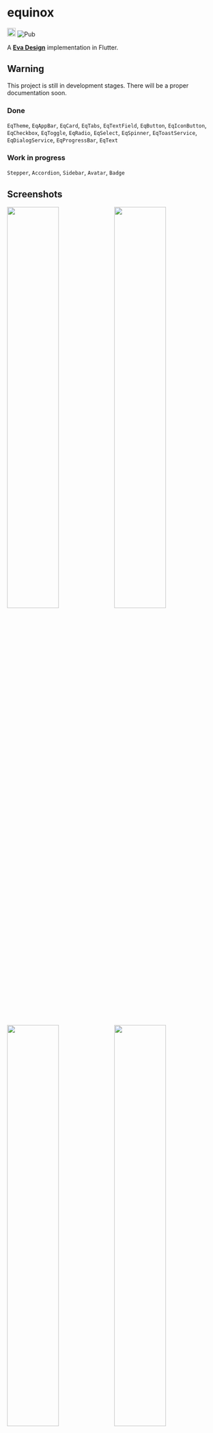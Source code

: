 # equinox 
[<img src="https://i.imgur.com/oMcxwZ0.png" alt="Eva Design System" height="20px" />](https://eva.design)
![Pub](https://img.shields.io/pub/vpre/equinox.svg)


A [**Eva Design**](https://eva.design) implementation in Flutter.

## Warning

This project is still in development stages. There will be a proper documentation soon.

### Done
`EqTheme`, `EqAppBar`, `EqCard`, `EqTabs`, `EqTextField`, `EqButton`, `EqIconButton`, `EqCheckbox`, `EqToggle`, `EqRadio`, `EqSelect`, `EqSpinner`, `EqToastService`, `EqDialogService`, `EqProgressBar`, `EqText`

### Work in progress
`Stepper`, `Accordion`, `Sidebar`, `Avatar`, `Badge`

## Screenshots

<p float="left">
  <img src="https://i.imgur.com/nF02pxn.jpg" width="49%" />
  <img src="https://i.imgur.com/OSEEYIj.jpg" width="49%" />
  <img src="https://i.imgur.com/alMhkL8.jpg" width="49%" />
  <img src="https://i.imgur.com/z7UEPAM.jpg" width="49%" />
  <img src="https://i.imgur.com/DJiMafv.jpg" width="24%" />
  <img src="https://i.imgur.com/U7HY0Z3.jpg" width="24%" />
</p>

## Tutorials and documentation

You can check out the documentation in [**here**](https://github.com/kekland/equinox/wiki).

## Getting started

### Depend on it

Add this to your package's pubspec.yaml file:

```yaml
dependencies:
  equinox: ^0.1.2
```

### Install it

You can install packages from the command line:

```bash
$ flutter pub get
```

### Import it

Now in your Dart code, you can use:

```dart
import 'package:equinox/equinox.dart';
```

### Setup

You have to replace `MaterialApp` or `CupertinoApp` with `EquinoxApp`.

```dart
class MyApp extends StatelessWidget {
  @override
  Widget build(BuildContext context) {
    return EquinoxApp(
      theme: EqThemes.defaultTheme,
      title: 'Flutter Demo',
      home: HomePage(),
    );
  }
}
```

Then, instead of a `Scaffold` you have to use `EqLayout`.

```dart
@override
Widget build(BuildContext context) {
  return EqLayout(
    appBar: EqAppBar(
      centerTitle: true,
      title: 'Auth test',
      subtitle: 'v0.0.3',
    ),
    child: MyBody(),
  );
}
```

### Use it

Every widget in **Equinox** is prefixed with `Eq`. For example, `EqButton`, `EqTabs`, etc.

```dart
EqButton(
  appearance: WidgetAppearance.ghost,
  onTap: () {},
  label: 'Log in',
  size: WidgetSize.large,
  status: WidgetStatus.primary,
),
```

## Other Eva Design implementations

- [**Angular**](https://github.com/akveo/nebular)
- [**React Native**](https://github.com/akveo/react-native-ui-kitten)

## Icons

The [Eva Icons Flutter](https://github.com/piyushmaurya23/eva_icons_flutter) package is already integrated into Equinox, so you can use it right away by using `EvaIcons`.

## Credits

- Eva Design Team: [Repository](https://github.com/eva-design/eva)

## Contact me

**E-Mail**: `kk.erzhan@gmail.com`
